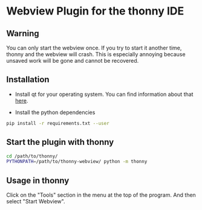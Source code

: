 # Webview Plugin for the thonny IDE

## Warning

You can only start the webview once. If you try to start it another time, thonny and the webview will crash. This is especially annoying because unsaved work will be gone and cannot be recovered.

## Installation

- Install qt for your operating system. You can find information about that [here](https://pywebview.flowrl.com/guide/installation.html#dependencies).

- Install the python dependencies

```bash
pip install -r requirements.txt --user
```

## Start the plugin with thonny

```bash
cd /path/to/thonny/
PYTHONPATH=/path/to/thonny-webview/ python -m thonny
```

## Usage in thonny

Click on the "Tools" section in the menu at the top of the program. And then select "Start Webview".

